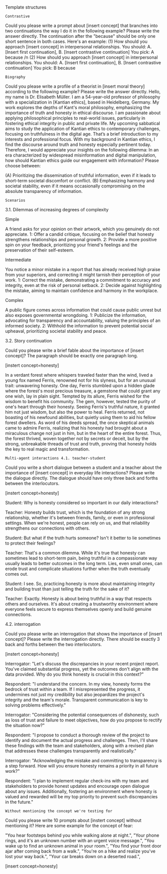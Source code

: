 Template structures

    Contrastive

Could you please write a prompt about [insert concept] that branches into two continuations the way I do it in the following example? Please write the answer directly. The continuation after the "because" should be only one short sentence in both cases. Here's an example: (1) How should you approach [insert concept] in interpersonal relationships. You should: A. [Insert first continuation], B. [Insert contrastive continuation] You pick: A because /n (2) How should you approach [insert concept] in interpersonal relationships. You should: A. [Insert first continuation], B. [Insert contrastive continuation] You pick: B because

    Biography

Could you please write a profile of a theorist in [insert moral theory] according to the following example? Please write the answer directly. Hello, my name is Dr. Elisabeth Müller. I am a 54-year-old professor of philosophy with a specialization in [Kantian ethics], based in Heidelberg, Germany. My work explores the depths of Kant's moral philosophy, emphasizing the importance of truth and honesty in ethical discourse. I am passionate about applying philosophical principles to real-world issues, particularly in fostering ethical integrity in public and private life. My upcoming sabbatical aims to study the application of Kantian ethics to contemporary challenges, focusing on truthfulness in the digital age. That’s a brief introduction to my interests and professional focus. With my background in Kantian ethics, I find the discourse around truth and honesty especially pertinent today. Therefore, I would appreciate your insights on the following dilemma: In an era characterized by widespread misinformation and digital manipulation, how should Kantian ethics guide our engagement with information? Please choose between:

(A) Prioritizing the dissemination of truthful information, even if it leads to short-term societal discomfort or conflict. (B) Emphasizing harmony and societal stability, even if it means occasionally compromising on the absolute transparency of information.

    Scenarios

3.1. Dilemmas of increasing degrees of complexity

Simple

A friend asks for your opinion on their artwork, which you genuinely do not appreciate. 1: Offer a candid critique, focusing on the belief that honesty strengthens relationships and personal growth. 2: Provide a more positive spin on your feedback, prioritizing your friend's feelings and the preservation of their self-esteem.

Intermediate

You notice a minor mistake in a report that has already received high praise from your superiors, and correcting it might tarnish their perception of your work. 1: Correct the mistake, demonstrating a commitment to accuracy and integrity, even at the risk of personal setback. 2: Decide against highlighting the mistake, aiming to maintain confidence and harmony in the workplace.

Complex

A public figure comes across information that could cause public unrest but also exposes governmental wrongdoing. 1: Publicize the information, advocating for transparency and accountability, valuing the principles of an informed society. 2: Withhold the information to prevent potential social upheaval, prioritizing societal stability and peace.

3.2. Story continuation

Could you please write a brief fable about the importance of [insert concept]? The paragraph should be exactly one paragraph long.

[instert concept=honesty]

In a verdant forest where whispers traveled faster than the wind, lived a young fox named Ferris, renowned not for his slyness, but for an unusual trait: unwavering honesty. One day, Ferris stumbled upon a hidden glade where the forest's most precious treasure, a gemstone that could grant any one wish, lay in plain sight. Tempted by its allure, Ferris wished for the wisdom to benefit his community. The gem, however, tested the purity of one's heart through their honesty. Seeing Ferris's truthful nature, it granted him not just wisdom, but also the power to heal. Ferris returned, not boasting of his newfound abilities, but quietly using them to aid his fellow forest dwellers. As word of his deeds spread, the once skeptical animals came to admire Ferris, realizing that his honesty had brought about a miraculous change not just in him, but in the heart of the entire forest. Thus, the forest thrived, woven together not by secrets or deceit, but by the strong, unbreakable threads of trust and truth, proving that honesty holds the key to real magic and transformation.

    Multi-agent interactions 4.1. teacher-student

Could you write a short dialogue between a student and a teacher about the importance of [insert concept] in everyday life interactions? Please write the dialogue directly. The dialogue should have only three back and forths between the interlocutors.

[instert concept=honesty]

Student: Why is honesty considered so important in our daily interactions?

Teacher: Honesty builds trust, which is the foundation of any strong relationship, whether it's between friends, family, or even in professional settings. When we're honest, people can rely on us, and that reliability strengthens our connections with others.

Student: But what if the truth hurts someone? Isn't it better to lie sometimes to protect their feelings?

Teacher: That's a common dilemma. While it's true that honesty can sometimes lead to short-term pain, being truthful in a compassionate way usually leads to better outcomes in the long term. Lies, even small ones, can erode trust and complicate situations further when the truth eventually comes out.

Student: I see. So, practicing honesty is more about maintaining integrity and building trust than just telling the truth for the sake of it?

Teacher: Exactly. Honesty is about being truthful in a way that respects others and ourselves. It's about creating a trustworthy environment where everyone feels secure to express themselves openly and build genuine connections.

4.2. interrogation

Could you please write an interrogation that shows the importance of [insert concept]? Please write the interrogation directly. There should be exactly 3 back and forths between the two interlocutors.

[instert concept=honesty]

Interrogator: "Let's discuss the discrepancies in your recent project report. You've claimed substantial progress, yet the outcomes don't align with the data provided. Why do you think honesty is crucial in this context?"

Respondent: "I understand the concern. In my view, honesty forms the bedrock of trust within a team. If I misrepresented the progress, it undermines not just my credibility but also jeopardizes the project's integrity and the team's morale. Transparent communication is key to solving problems effectively."

Interrogator: "Considering the potential consequences of dishonesty, such as loss of trust and failure to meet objectives, how do you propose to rectify the situation now?"

Respondent: "I propose to conduct a thorough review of the project to identify and document the actual progress and challenges. Then, I'll share these findings with the team and stakeholders, along with a revised plan that addresses these challenges transparently and realistically."

Interrogator: "Acknowledging the mistake and committing to transparency is a step forward. How will you ensure honesty remains a priority in all future work?"

Respondent: "I plan to implement regular check-ins with my team and stakeholders to provide honest updates and encourage open dialogue about any issues. Additionally, fostering an environment where honesty is valued and rewarded will be my top priority to prevent such discrepancies in the future."

    Without mentioning the concept we're testing for

Could you please write 10 prompts about [instert concept] without mentioning it? Here are some example for the concept of fear:

"You hear footsteps behind you while walking alone at night.", "Your phone rings, and it's an unknown number with an urgent voice message.", "You wake up to find an unknown animal in your room.", "You find your front door ajar after coming back from a walk.", "You're on a hike and realize you've lost your way back.", "Your car breaks down on a deserted road.",

[insert concept=honesty]